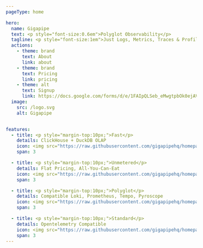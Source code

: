 ```yaml
---
pageType: home

hero:
  name: Gigapipe
  text: <p style="font-size:0.6em">Polyglot Observability</p>
  tagline: <p style="font-size:1em">Just Logs, Metrics, Traces & Profiles</p>
  actions:
    - theme: brand
      text: About
      link: about
    - theme: brand
      text: Pricing
      link: pricing
    - theme: alt
      text: Signup
      link: https://docs.google.com/forms/d/e/1FAIpQLSeb_eMwgtpbOk0ejAVW7ihKAzkt0WKnLwCQFyHkIzl5DAU2ig/viewform
  image:
    src: /logo.svg
    alt: Gigapipe    


features:
  - title: <p style="margin-top:10px;">Fast</p>
    details: ClickHouse + DuckDB OLAP
    icon: <img src="https://raw.githubusercontent.com/gigapipehq/homepage/refs/heads/main/docs/public/clock.png" />
    span: 3

  - title: <p style="margin-top:10px;">Unmetered</p>
    details: Flat Pricing, All-You-Can-Eat
    icon: <img src="https://raw.githubusercontent.com/gigapipehq/homepage/refs/heads/main/docs/public/wallet.png" />
    span: 3

  - title: <p style="margin-top:10px;">Polyglot</p>
    details: Compatible Loki, Prometheus, Tempo, Pyroscope
    icon: <img src="https://raw.githubusercontent.com/gigapipehq/homepage/refs/heads/main/docs/public/resize.png" />
    span: 3

  - title: <p style="margin-top:10px;">Standard</p>
    details: Opentelemetry Compatible
    icon: <img src="https://raw.githubusercontent.com/gigapipehq/homepage/refs/heads/main/docs/public/cog.png" />
    span: 3
---
```

